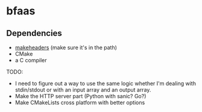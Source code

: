 # bfaas

## Dependencies

- [makeheaders](http://www.hwaci.com/sw/mkhdr/) (make sure it's in the path)
- CMake
- a C compiler

TODO:

- I need to figure out a way to use the same logic whether I'm dealing with stdin/stdout or with an input array and an output array.
- Make the HTTP server part (Python with sanic? Go?)
- Make CMakeLists cross platform with better options

